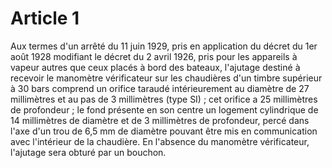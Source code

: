 # Article 1

Aux termes d'un arrêté du 11 juin 1929, pris en application du décret du 1er août 1928 modifiant le décret du 2 avril 1926, pris pour les appareils à vapeur autres que ceux placés à bord des bateaux, l'ajutage destiné à recevoir le manomètre vérificateur sur les chaudières d'un timbre supérieur à 30 bars comprend un orifice taraudé intérieurement au diamètre de 27 millimètres et au pas de 3 millimètres (type SI) ; cet orifice a 25 millimètres de profondeur ; le fond présente en son centre un logement cylindrique de 14 millimètres de diamètre et de 3 millimètres de profondeur, percé dans l'axe d'un trou de 6,5 mm de diamètre pouvant être mis en communication avec l'intérieur de la chaudière. En l'absence du manomètre vérificateur, l'ajutage sera obturé par un bouchon.
